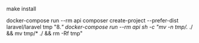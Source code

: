 make install

docker-compose run --rm api composer create-project --prefer-dist laravel/laravel tmp "8.*"
docker-compose run --rm api sh -c "mv -n tmp/.* ./ && mv tmp/* ./ && rm -Rf tmp"
